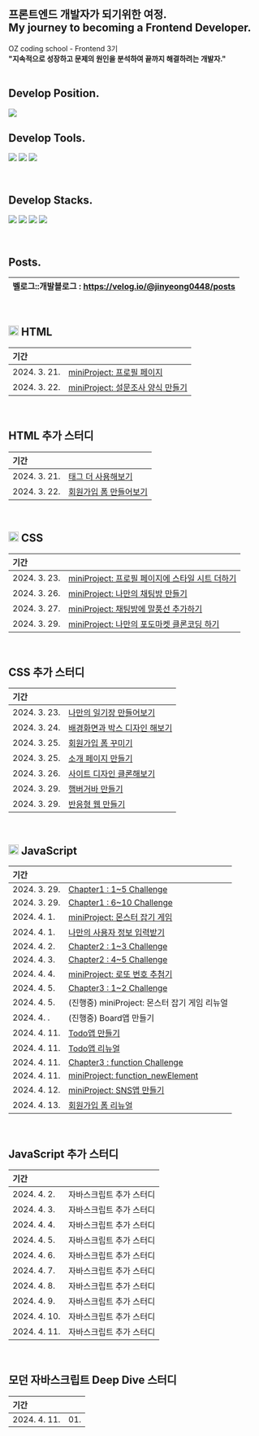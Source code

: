 ## 프론트엔드 개발자가 되기위한 여정. <br> My journey to becoming a Frontend Developer.
OZ coding school - Frontend 3기 <br>
**"지속적으로 성장하고 문제의 원인을 분석하여 끝까지 해결하려는 개발자."**
<br><br>

## Develop Position.
<img src="https://img.shields.io/badge/Frontend-5578da?style=for-the-badge&logo=&logoColor=white">

<br>

## Develop Tools.
<img src="https://img.shields.io/badge/vscode-007ACC?style=for-the-badge&logo=visual studio code&logoColor=white"> <img src="https://img.shields.io/badge/git-F05032?style=for-the-badge&logo=git&logoColor=white"> <img src="https://img.shields.io/badge/github-181717?style=for-the-badge&logo=github&logoColor=white">

<br>

## Develop Stacks.
<img src="https://img.shields.io/badge/html5-E34F26?style=for-the-badge&logo=html5&logoColor=white"> <img src="https://img.shields.io/badge/css-1572B6?style=for-the-badge&logo=css3&logoColor=white"> <img src="https://img.shields.io/badge/javascript-F7DF1E?style=for-the-badge&logo=javascript&logoColor=black"> <img src="https://img.shields.io/badge/react-61DAFB?style=for-the-badge&logo=react&logoColor=black">

<br>

## Posts.
|벨로그::개발블로그 : https://velog.io/@jinyeong0448/posts|
|:---|

<br>

## <img src="https://velog.velcdn.com/images/jinyeong0448/post/1666b185-e216-439f-91cf-3c9216565eb3/image.svg" width="20" height="20"/> HTML


| 기간 |   |
|:---|:---|
| 2024. 3. 21. | [miniProject: 프로필 페이지](https://github.com/jinyeongjang/FE_study/blob/main/01_HTML/HTML_miniProject/01.%20profile/profile_page.html) |
| 2024. 3. 22.| [miniProject: 설문조사 양식 만들기](https://github.com/jinyeongjang/FE_study/blob/main/01_HTML/HTML_miniProject/02.%20form_servey/form_servey.html) |

<br>

## HTML 추가 스터디

| 기간 |   |
|:---|:---|
| 2024. 3. 21. | [태그 더 사용해보기](https://github.com/jinyeongjang/FE_study/blob/main/FE_notion_additional_tasks/01.%20HTML-tag/tag.html) |
| 2024. 3. 22. | [회원가입 폼 만들어보기](https://github.com/jinyeongjang/FE_study/blob/main/FE_notion_additional_tasks/02.%20HTML-form_signup/form_signup.html) |

<br>

## <img src="https://velog.velcdn.com/images/jinyeong0448/post/d3b3ac0e-7deb-4bf3-bdda-ea2403a6782d/image.svg" width="20" height="20"/> CSS

| 기간 |   |
|:---|:---|
| 2024. 3. 23. | [miniProject: 프로필 페이지에 스타일 시트 더하기](https://github.com/jinyeongjang/FE_study/blob/main/02_CSS/CSS_miniProject/01.%20profile_css/profile_css.html) |
| 2024. 3. 26. | [miniProject: 나만의 채팅방 만들기](https://github.com/jinyeongjang/FE_study/tree/main/02_CSS/CSS_miniProject/02.%20chat) |
| 2024. 3. 27. | [miniProject: 채팅방에 말풍선 추가하기](https://github.com/jinyeongjang/FE_study/tree/main/02_CSS/CSS_miniProject/03.%20chat_bubble) |
| 2024. 3. 29. | [miniProject: 나만의 포도마켓 클론코딩 하기](https://github.com/jinyeongjang/FE_study/tree/main/02_CSS/CSS_miniProject/04.%20podomarket) |

<br>

## CSS 추가 스터디

| 기간 |   |
|:---|:---|
| 2024. 3. 23. | [나만의 일기장 만들어보기](https://github.com/jinyeongjang/FE_study/tree/main/FE_notion_additional_tasks/03.%20CSS-diary) |
| 2024. 3. 24. | [배경화면과 박스 디자인 해보기](https://github.com/jinyeongjang/FE_study/blob/main/FE_notion_additional_tasks/04.%20CSS-background_box/background_box.html) |
| 2024. 3. 25. | [회원가입 폼 꾸미기](https://github.com/jinyeongjang/FE_study/tree/main/FE_notion_additional_tasks/05.%20CSS-form_signup_redesign) |
| 2024. 3. 25. | [소개 페이지 만들기](https://github.com/jinyeongjang/FE_study/tree/main/FE_notion_additional_tasks/06.%20CSS-introduce_page) |
| 2024. 3. 26. | [사이트 디자인 클론해보기](https://github.com/jinyeongjang/FE_study/tree/main/FE_notion_additional_tasks/07.%20CSS-site_clone_design) |
| 2024. 3. 29. | [햄버거바 만들기](https://github.com/jinyeongjang/FE_study/tree/main/FE_notion_additional_tasks/08.%20CSS-hamburgerbar) |
| 2024. 3. 29. | [반응형 웹 만들기](https://github.com/jinyeongjang/FE_study/tree/main/FE_notion_additional_tasks/09.%20CSS-simple_react_web) |

<br>

## <img src="https://velog.velcdn.com/images/jinyeong0448/post/d02d4e3f-73ee-42ce-90ff-d0c787a3e452/image.svg" width="20" height="20"/> JavaScript 

| 기간 |   |
|:---|:---|
| 2024. 3. 29. | [Chapter1 : 1~5 Challenge](https://github.com/jinyeongjang/FE_study/tree/main/03_JavaScript/Challenge/Chapter1.%2001~05) |
| 2024. 3. 29. | [Chapter1 : 6~10 Challenge](https://github.com/jinyeongjang/FE_study/blob/main/03_JavaScript/Challenge/Chapter1.%2006~10/user_form.html) |
| 2024. 4. 1. | [miniProject: 몬스터 잡기 게임](https://github.com/jinyeongjang/FE_study/blob/main/03_JavaScript/JavaScript_miniProject/01.%20monster/monster.html) |
| 2024. 4. 1. | [나만의 사용자 정보 입력받기](https://github.com/jinyeongjang/FE_study/blob/main/03_JavaScript/JavaScript_miniProject/02.%20join_form/join.html) |
| 2024. 4. 2. | [Chapter2 : 1~3 Challenge](https://github.com/jinyeongjang/FE_study/tree/main/03_JavaScript/Challenge/Chapter2.%2001~03) |
| 2024. 4. 3. | [Chapter2 : 4~5 Challenge](https://github.com/jinyeongjang/FE_study/tree/main/03_JavaScript/Challenge/Chapter2.%2004~05) |
| 2024. 4. 4. | [miniProject: 로또 번호 추첨기](https://github.com/jinyeongjang/FE_study/tree/main/03_JavaScript/JavaScript_miniProject/03.%20lotto) |
| 2024. 4. 5. | [Chapter3 : 1~2 Challenge](https://github.com/jinyeongjang/FE_study/tree/main/03_JavaScript/Challenge/Chapter3.%2001~02) |
| 2024. 4. 5. | (진행중) miniProject: 몬스터 잡기 게임 리뉴얼 |
| 2024. 4. .  | (진행중) Board앱 만들기 |
| 2024. 4. 11.  | [Todo앱 만들기](https://github.com/jinyeongjang/FE_study/tree/main/03_JavaScript/JavaScript_miniProject/05.%20todolist) |
| 2024. 4. 11.  | [Todo앱 리뉴얼](https://github.com/jinyeongjang/FE_study/tree/main/03_JavaScript/JavaScript_miniProject/06.%20todolist_renewal) |
| 2024. 4. 11.  | [Chapter3 : function Challenge](https://github.com/jinyeongjang/FE_study/tree/main/03_JavaScript/Challenge/Chapter3.%2001~02)  |
| 2024. 4. 11.  | [miniProject: function_newElement](https://github.com/jinyeongjang/FE_study/tree/main/03_JavaScript/JavaScript_miniProject/07.%20function_newElement) |
| 2024. 4. 12.  | [miniProject: SNS앱 만들기](https://github.com/jinyeongjang/FE_study/tree/main/03_JavaScript/JavaScript_miniProject/08.%20SNS) |
| 2024. 4. 13.  | [회원가입 폼 리뉴얼]() |


<br>

## JavaScript 추가 스터디

| 기간 |  |
|:---|:---|
| 2024. 4. 2. | 자바스크립트 추가 스터디
| 2024. 4. 3. | 자바스크립트 추가 스터디
| 2024. 4. 4. | 자바스크립트 추가 스터디
| 2024. 4. 5. | 자바스크립트 추가 스터디
| 2024. 4. 6. | 자바스크립트 추가 스터디
| 2024. 4. 7. | 자바스크립트 추가 스터디
| 2024. 4. 8. | 자바스크립트 추가 스터디
| 2024. 4. 9. | 자바스크립트 추가 스터디
| 2024. 4. 10. | 자바스크립트 추가 스터디
| 2024. 4. 11. | 자바스크립트 추가 스터디



<br>


## 모던 자바스크립트 Deep Dive 스터디

| 기간 |  |
|:---|:---|
| 2024. 4. 11. | 01. 
